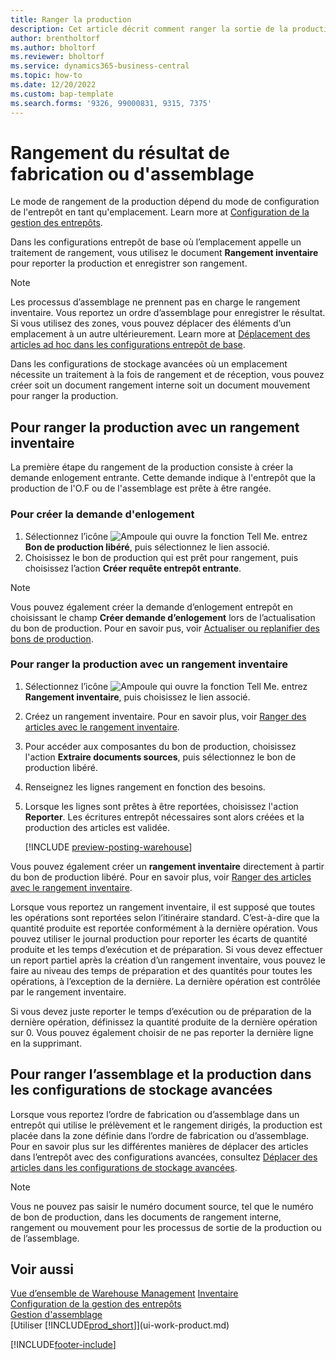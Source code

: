 ```yaml
---
title: Ranger la production
description: Cet article décrit comment ranger la sortie de la production.
author: brentholtorf
ms.author: bholtorf
ms.reviewer: bholtorf
ms.service: dynamics365-business-central
ms.topic: how-to
ms.date: 12/20/2022
ms.custom: bap-template
ms.search.forms: '9326, 99000831, 9315, 7375'
---
```

# <a name="put-away-production-or-assembly-output"></a>Rangement du résultat de fabrication ou d'assemblage

Le mode de rangement de la production dépend du mode de configuration de l'entrepôt en tant qu'emplacement. Learn more at [Configuration de la gestion des entrepôts](warehouse-setup-warehouse.md).  

Dans les configurations entrepôt de base où l’emplacement appelle un traitement de rangement, vous utilisez le document **Rangement inventaire** pour reporter la production et enregistrer son rangement.  

> [!NOTE]  
> Les processus d’assemblage ne prennent pas en charge le rangement inventaire. Vous reportez un ordre d’assemblage pour enregistrer le résultat. Si vous utilisez des zones, vous pouvez déplacer des éléments d’un emplacement à un autre ultérieurement. Learn more at [Déplacement des articles ad hoc dans les configurations entrepôt de base](warehouse-how-to-move-items-ad-hoc-in-basic-warehousing.md).  

Dans les configurations de stockage avancées où un emplacement nécessite un traitement à la fois de rangement et de réception, vous pouvez créer soit un document rangement interne soit un document mouvement pour ranger la production.  

## <a name="to-put-away-production-output-with-an-inventory-put-away"></a>Pour ranger la production avec un rangement inventaire

La première étape du rangement de la production consiste à créer la demande enlogement entrante. Cette demande indique à l'entrepôt que la production de l'O.F ou de l'assemblage est prête à être rangée.

### <a name="to-create-the-inbound-warehouse-request"></a>Pour créer la demande d'enlogement

1. Sélectionnez l’icône ![Ampoule qui ouvre la fonction Tell Me.](media/ui-search/search_small.png "Dites-moi ce que vous voulez faire") entrez **Bon de production libéré**, puis sélectionnez le lien associé.  
2. Choisissez le bon de production qui est prêt pour rangement, puis choisissez l’action **Créer requête entrepôt entrante**.  

> [!NOTE]  
> Vous pouvez également créer la demande d’enlogement entrepôt en choisissant le champ **Créer demande d’enlogement** lors de l’actualisation du bon de production. Pour en savoir pus, voir [Actualiser ou replanifier des bons de production](production-how-to-replan-refresh-production-orders.md).  

### <a name="to-put-output-away-with-an-inventory-put-away"></a>Pour ranger la production avec un rangement inventaire

1. Sélectionnez l’icône ![Ampoule qui ouvre la fonction Tell Me.](media/ui-search/search_small.png "Dites-moi ce que vous voulez faire") entrez **Rangement inventaire**, puis choisissez le lien associé.  
2. Créez un rangement inventaire. Pour en savoir plus, voir [Ranger des articles avec le rangement inventaire](warehouse-how-to-put-items-away-with-inventory-put-aways.md).
3. Pour accéder aux composantes du bon de production, choisissez l'action **Extraire documents sources**, puis sélectionnez le bon de production libéré.  
4. Renseignez les lignes rangement en fonction des besoins.
5. Lorsque les lignes sont prêtes à être reportées, choisissez l'action **Reporter**. Les écritures entrepôt nécessaires sont alors créées et la production des articles est validée.  

    [!INCLUDE [preview-posting-warehouse](includes/preview-posting-warehouse.md)]

Vous pouvez également créer un **rangement inventaire** directement à partir du bon de production libéré. Pour en savoir plus, voir [Ranger des articles avec le rangement inventaire](warehouse-how-to-put-items-away-with-inventory-put-aways.md).  

Lorsque vous reportez un rangement inventaire, il est supposé que toutes les opérations sont reportées selon l’itinéraire standard. C’est-à-dire que la quantité produite est reportée conformément à la dernière opération. Vous pouvez utiliser le journal production pour reporter les écarts de quantité produite et les temps d’exécution et de préparation. Si vous devez effectuer un report partiel après la création d’un rangement inventaire, vous pouvez le faire au niveau des temps de préparation et des quantités pour toutes les opérations, à l’exception de la dernière. La dernière opération est contrôlée par le rangement inventaire.  

Si vous devez juste reporter le temps d’exécution ou de préparation de la dernière opération, définissez la quantité produite de la dernière opération sur 0. Vous pouvez également choisir de ne pas reporter la dernière ligne en la supprimant.

## <a name="to-put-assembly-and-production-output-away-in-advanced-warehouse-configurations"></a>Pour ranger l’assemblage et la production dans les configurations de stockage avancées

Lorsque vous reportez l’ordre de fabrication ou d’assemblage dans un entrepôt qui utilise le prélèvement et le rangement dirigés, la production est placée dans la zone définie dans l’ordre de fabrication ou d’assemblage. Pour en savoir plus sur les différentes manières de déplacer des articles dans l’entrepôt avec des configurations avancées, consultez [Déplacer des articles dans les configurations de stockage avancées](warehouse-how-to-move-items-in-advanced-warehousing.md#to-move-items-with-the-warehouse-movement-worksheet).

> [!NOTE]  
> Vous ne pouvez pas saisir le numéro document source, tel que le numéro de bon de production, dans les documents de rangement interne, rangement ou mouvement pour les processus de sortie de la production ou de l’assemblage.  

## <a name="see-also"></a>Voir aussi

[Vue d’ensemble de Warehouse Management](design-details-warehouse-management.md)
[Inventaire](inventory-manage-inventory.md)  
[Configuration de la gestion des entrepôts](warehouse-setup-warehouse.md)  
[Gestion d'assemblage](assembly-assemble-items.md)  
[Utiliser [!INCLUDE[prod_short](includes/prod_short.md)]](ui-work-product.md)

[!INCLUDE[footer-include](includes/footer-banner.md)]
